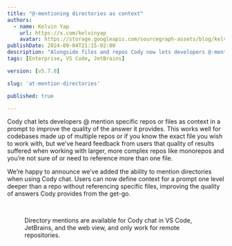 ```yaml
---
title: "@-mentioning directories as context"
authors:
  - name: Kelvin Yap
    url: https://x.com/kelvinyap
    avatar: https://storage.googleapis.com/sourcegraph-assets/blog/kelvin_avatar.png
publishDate: 2024-09-04T21:15-02:00
description: "Alongside files and repos Cody now lets developers @-mention directories as context, making it easier for users working with larger, more complex repos like monorepos to ensure they're including the best context with their prompts."
tags: [Enterprise, VS Code, JetBrains]

version: [v5.7.0]

slug: 'at-mention-directories'

published: true

---
```


Cody chat lets developers @ mention specific repos or files as context in a prompt to improve the quality of the answer it provides. This works well for codebases made up of multiple repos or if you know the exact file you wish to work with, but we’ve heard feedback from users that quality of results suffered when working with larger, more complex repos like monorepos and you’re not sure of or need to reference more than one file.

We’re happy to announce we’ve added the ability to mention directories when using Cody chat. Users can now define context for a prompt one level deeper than a repo without referencing specific files, improving the quality of answers Cody provides from the get-go.

<Figure
  src="https://storage.googleapis.com/sourcegraph-assets/changelog/at-mention-directories/at-mention-directories.png"
  alt="@-mention directories as context when using Cody chat"
/>
<br />

Directory mentions are available for Cody chat in VS Code, JetBrains, and the web view, and only work for remote repositories.